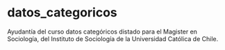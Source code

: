 # datos_categoricos
Ayudantía del curso datos categóricos distado para el Magister en Sociología, del Instituto de Sociología de la Universidad Católica de Chile. 
